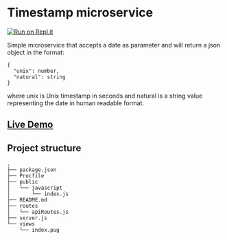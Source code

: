 # Timestamp microservice

[![Run on Repl.it](https://repl.it/badge/github/n0f3/timestamp-api)](https://repl.it/github/n0f3/timestamp-api)

Simple microservice that accepts a date as parameter and will return a json object in the format:

```
{
  "unix": number,
  "natural": string
}
```

where unix is Unix timestamp in seconds and natural is a string value representing the date in human readable format.

## [Live Demo](https://4qx4g.sse.codesandbox.io)

## Project structure

```
.
├── package.json
├── Procfile
├── public
│   └── javascript
│       └── index.js
├── README.md
├── routes
│   └── apiRoutes.js
├── server.js
└── views
    └── index.pug
```
